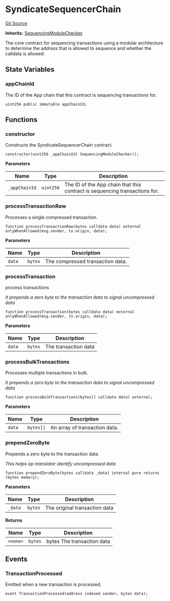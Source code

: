 # SyndicateSequencerChain
[Git Source](https://github.com/SyndicateProtocol/metabased-rollup/blob/eb4946a298148d1c686f65f1f0883c9daf2b87fe/src/SyndicateSequencerChain.sol)

**Inherits:**
[SequencingModuleChecker](/src/SequencingModuleChecker.sol/abstract.SequencingModuleChecker.md)

The core contract for sequencing transactions using a modular architecture
to determine the address that is allowed to sequence and whether the calldata is allowed.


## State Variables
### appChainId
The ID of the App chain that this contract is sequencing transactions for.


```solidity
uint256 public immutable appChainId;
```


## Functions
### constructor

Constructs the SyndicateSequencerChain contract.


```solidity
constructor(uint256 _appChainId) SequencingModuleChecker();
```
**Parameters**

|Name|Type|Description|
|----|----|-----------|
|`_appChainId`|`uint256`|The ID of the App chain that this contract is sequencing transactions for.|


### processTransactionRaw

Processes a single compressed transaction.


```solidity
function processTransactionRaw(bytes calldata data) external onlyWhenAllowed(msg.sender, tx.origin, data);
```
**Parameters**

|Name|Type|Description|
|----|----|-----------|
|`data`|`bytes`|The compressed transaction data.|


### processTransaction

process transactions

*It prepends a zero byte to the transaction data to signal uncompressed data*


```solidity
function processTransaction(bytes calldata data) external onlyWhenAllowed(msg.sender, tx.origin, data);
```
**Parameters**

|Name|Type|Description|
|----|----|-----------|
|`data`|`bytes`|The transaction data|


### processBulkTransactions

Processes multiple transactions in bulk.

*It prepends a zero byte to the transaction data to signal uncompressed data*


```solidity
function processBulkTransactions(bytes[] calldata data) external;
```
**Parameters**

|Name|Type|Description|
|----|----|-----------|
|`data`|`bytes[]`|An array of transaction data.|


### prependZeroByte

Prepends a zero byte to the transaction data

*This helps op-translator identify uncompressed data*


```solidity
function prependZeroByte(bytes calldata _data) internal pure returns (bytes memory);
```
**Parameters**

|Name|Type|Description|
|----|----|-----------|
|`_data`|`bytes`|The original transaction data|

**Returns**

|Name|Type|Description|
|----|----|-----------|
|`<none>`|`bytes`|bytes The transaction data|


## Events
### TransactionProcessed
Emitted when a new transaction is processed.


```solidity
event TransactionProcessed(address indexed sender, bytes data);
```

